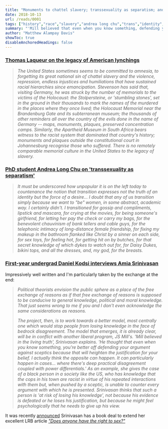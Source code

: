 ```yaml
---
title: "Monuments to chattel slavery; transsexuality as separatism; and the risk of losing one's knowledge"
date: 2018-10-13
url: /reads/0001
tags: ["history","race","slavery","andrea long chu","trans","identity","amia srinivasan","philosophy","epistemology","politics","gender"]
summary: "'Mill believed that even when you know something, defending your argument against sceptics will heighten the justification for your belief,' Srinivasan explains. 'I think the opposite can happen, particularly in cases where there's deep practical disagreement coupled with power differentials.' She gives the case of a black person who has knowledge that the cops in his town are racist in virtue of his interactions with them but, when pushed by a sceptic, is unable to counter every argument with which he is presented. Srinivasan thinks such a person is 'at risk of losing his knowledge', not because his evidence is defeated or he loses his justification, but because he might feel psychologically that he needs to give up his view."
author: "Matthew Alampay Davis"
showToc: true
disableAnchoredHeadings: false
---
```


### [Thomas Laqueur on the legacy of American lynchings](https://www.lrb.co.uk/v40/n19/thomas-laqueur/lynched-for-drinking-from-a-white-mans-well)

> *The United States sometimes seems to be committed to amnesia, to
> forgetting its great national sin of chattel slavery and the violence,
> repression, endless injustices and humiliations that have sustained
> racial hierarchies since emancipation. Stevenson has said that,
> visiting Germany, he was struck by the number of memorials to the
> victims of the Holocaust: the Stolpersteine, or 'stumbling stones',
> set in the ground in their thousands to mark the names of the murdered
> in the places where they once lived; the Holocaust Memorial near the
> Brandenburg Gate and its subterranean museum; the thousands of other
> reminders all over the country of the evils done in the name of
> Germany -- maps, monuments, plaques, preserved concentration camps.
> Similarly, the Apartheid Museum in South Africa bears witness to the
> racist system that dominated that country's history; monuments and
> plaques outside the constitutional court in Johannesburg recognise
> those who suffered. There is no remotely comparable memorial culture
> in the United States to the legacy of slavery.*

### [PhD student Andrea Long Chu on 'transsexuality as separatism'](https://www.nplusonemag.com/issue-30/essays/on-liking-women/)

> *It must be underscored how unpopular it is on the left today to
> countenance the notion that transition expresses not the truth of an
> identity but the force of a desire... I doubt that any of us
> transition simply because we want to "be" women, in some abstract,
> academic way. I certainly didn't. I transitioned for gossip and
> compliments, lipstick and mascara, for crying at the movies, for being
> someone's girlfriend, for letting her pay the check or carry my bags,
> for the benevolent chauvinism of bank tellers and cable guys, for the
> telephonic intimacy of long-distance female friendship, for fixing my
> makeup in the bathroom flanked like Christ by a sinner on each side,
> for sex toys, for feeling hot, for getting hit on by butches, for that
> secret knowledge of which dykes to watch out for, for Daisy Dukes,
> bikini tops, and all the dresses, and, my god, for the breasts.*

### [First-year undergrad Daniel Kodsi interviews Amia Srinivasan](https://www.the-orb.org/post/genealogical-anxiety)

Impressively well written and I'm particularly taken by the exchange at the end:

> *Political theorists envision the public sphere as a place of the free
> exchange of reasons as if that free exchange of reasons is supposed to
> be conducive to general knowledge, political and moral knowledge. That
> just seems wrong to me if you and I don't even acknowledge the same
> considerations as reasons.*
>
> *The project, then, is to work towards a better model, most centrally
> one which would stop people from losing knowledge in the face of
> bedrock disagreement. The model that emerges, it is already clear,
> will be in conflict with another liberal program, JS Mill's. 'Mill
> believed in the living truth', Srinivasan explains. 'He thought that
> even when you know something, you're better off defending your
> argument against sceptics because that will heighten the justification
> for your belief. I actually think the opposite can happen. It can
> particularly happen in cases... where there's deep practical
> disagreement coupled with power differentials.' As an example, she
> gives the case of a black person in a society like the US, who has
> knowledge that the cops in his town are racist in virtue of his
> repeated interactions with them but, when pushed by a sceptic, is
> unable to counter every argument with which he is presented.
> Srinivasan thinks that such a person is 'at risk of losing his
> knowledge', not because his evidence is defeated or he loses his
> justification, but because he might feel psychologically that he needs
> to give up his view.*

It was recently
[announced](https://www.thebookseller.com/news/sex-appeal-sweeps-fbf-oxford-don-goes-10-countries-874141)
Srinivasan has a book deal to extend her excellent LRB article [*"Does
anyone have the right to
sex?"*](https://www.lrb.co.uk/the-paper/v40/n06/amia-srinivasan/does-anyone-have-the-right-to-sex)
